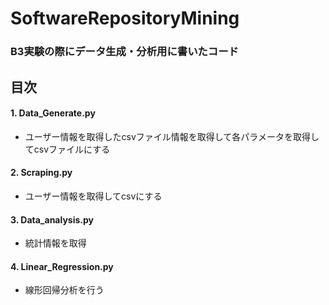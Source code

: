 # SoftwareRepositoryMining

### B3実験の際にデータ生成・分析用に書いたコード



## 目次

#### 1. Data_Generate.py
- ユーザー情報を取得したcsvファイル情報を取得して各パラメータを取得してcsvファイルにする

#### 2. Scraping.py
- ユーザー情報を取得してcsvにする

#### 3. Data_analysis.py
- 統計情報を取得

#### 4. Linear_Regression.py
- 線形回帰分析を行う
